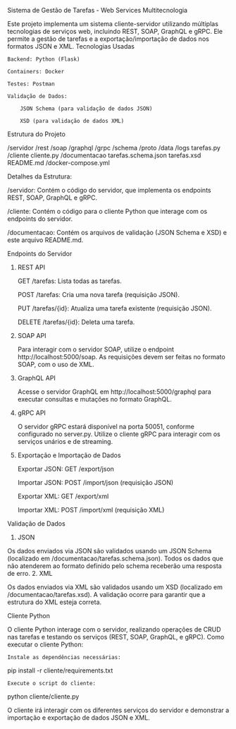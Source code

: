 Sistema de Gestão de Tarefas - Web Services Multitecnologia

Este projeto implementa um sistema cliente-servidor utilizando múltiplas tecnologias de serviços web, incluindo REST, SOAP, GraphQL e gRPC. Ele permite a gestão de tarefas e a exportação/importação de dados nos formatos JSON e XML.
Tecnologias Usadas

    Backend: Python (Flask)

    Containers: Docker

    Testes: Postman

    Validação de Dados:

        JSON Schema (para validação de dados JSON)

        XSD (para validação de dados XML)

Estrutura do Projeto

/servidor
    /rest
    /soap
    /graphql
    /grpc
    /schema
    /proto
    /data
    /logs
    tarefas.py
/cliente
    cliente.py
/documentacao
    tarefas.schema.json
    tarefas.xsd
    README.md
/docker-compose.yml

Detalhes da Estrutura:

/servidor: Contém o código do servidor, que implementa os endpoints REST, SOAP, GraphQL e gRPC.

/cliente: Contém o código para o cliente Python que interage com os endpoints do servidor.

/documentacao: Contém os arquivos de validação (JSON Schema e XSD) e este arquivo README.md.

Endpoints do Servidor
1. REST API

    GET /tarefas: Lista todas as tarefas.

    POST /tarefas: Cria uma nova tarefa (requisição JSON).

    PUT /tarefas/{id}: Atualiza uma tarefa existente (requisição JSON).

    DELETE /tarefas/{id}: Deleta uma tarefa.

2. SOAP API

    Para interagir com o servidor SOAP, utilize o endpoint http://localhost:5000/soap. As requisições devem ser feitas no formato SOAP, com o uso de XML.

3. GraphQL API

    Acesse o servidor GraphQL em http://localhost:5000/graphql para executar consultas e mutações no formato GraphQL.

4. gRPC API

    O servidor gRPC estará disponível na porta 50051, conforme configurado no server.py. Utilize o cliente gRPC para interagir com os serviços unários e de streaming.

5. Exportação e Importação de Dados

    Exportar JSON: GET /export/json

    Importar JSON: POST /import/json (requisição JSON)

    Exportar XML: GET /export/xml

    Importar XML: POST /import/xml (requisição XML)

Validação de Dados
1. JSON

Os dados enviados via JSON são validados usando um JSON Schema (localizado em /documentacao/tarefas.schema.json). Todos os dados que não atenderem ao formato definido pelo schema receberão uma resposta de erro.
2. XML

Os dados enviados via XML são validados usando um XSD (localizado em /documentacao/tarefas.xsd). A validação ocorre para garantir que a estrutura do XML esteja correta.


Cliente Python

O cliente Python interage com o servidor, realizando operações de CRUD nas tarefas e testando os serviços (REST, SOAP, GraphQL, e gRPC).
Como executar o cliente Python:

    Instale as dependências necessárias:

pip install -r cliente/requirements.txt

    Execute o script do cliente:

python cliente/cliente.py

O cliente irá interagir com os diferentes serviços do servidor e demonstrar a importação e exportação de dados JSON e XML.
